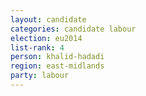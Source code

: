 ```yaml
---
layout: candidate
categories: candidate labour
election: eu2014
list-rank: 4
person: khalid-hadadi
region: east-midlands
party: labour
---
```


